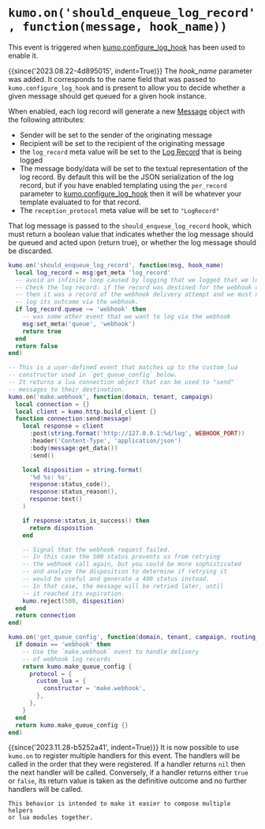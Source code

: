 # `kumo.on('should_enqueue_log_record', function(message, hook_name))`

This event is triggered when
[kumo.configure_log_hook](../kumo/configure_log_hook.md) has been used to
enable it.

{{since('2023.08.22-4d895015', indent=True)}}
    The *hook_name* parameter was added. It corresponds to the name field
    that was passed to `kumo.configure_log_hook` and is present to allow
    you to decide whether a given message should get queued for a given
    hook instance.

When enabled, each log record will generate a new
[Message](../message/index.md) object with the following attributes:

* Sender will be set to the sender of the originating message
* Recipient will be set to the recipient of the originating message
* the `log_record` meta value will be set to the
  [Log Record](../log_record.md) that is being logged
* The message body/data will be set to the textual representation of the log
  record. By default this will be the JSON serialization of the log record, but
  if you have enabled templating using the `per_record` parameter to
  [kumo.configure_log_hook](../kumo/configure_log_hook.md) then it will be
  whatever your template evaluated to for that record.
* The `reception_protocol` meta value will be set to `"LogRecord"`

That log message is passed to the `should_enqueue_log_record` hook, which must return
a boolean value that indicates whether the log message should be queued and acted upon
(return true), or whether the log message should be discarded.

```lua
kumo.on('should_enqueue_log_record', function(msg, hook_name)
  local log_record = msg:get_meta 'log_record'
  -- avoid an infinite loop caused by logging that we logged that we logged...
  -- Check the log record: if the record was destined for the webhook queue
  -- then it was a record of the webhook delivery attempt and we must not
  -- log its outcome via the webhook.
  if log_record.queue ~= 'webhook' then
    -- was some other event that we want to log via the webhook
    msg:set_meta('queue', 'webhook')
    return true
  end
  return false
end)

-- This is a user-defined event that matches up to the custom_lua
-- constructor used in `get_queue_config` below.
-- It returns a lua connection object that can be used to "send"
-- messages to their destination.
kumo.on('make.webhook', function(domain, tenant, campaign)
  local connection = {}
  local client = kumo.http.build_client {}
  function connection:send(message)
    local response = client
      :post(string.format('http://127.0.0.1:%d/log', WEBHOOK_PORT))
      :header('Content-Type', 'application/json')
      :body(message:get_data())
      :send()

    local disposition = string.format(
      '%d %s: %s',
      response:status_code(),
      response:status_reason(),
      response:text()
    )

    if response:status_is_success() then
      return disposition
    end

    -- Signal that the webhook request failed.
    -- In this case the 500 status prevents us from retrying
    -- the webhook call again, but you could be more sophisticated
    -- and analyze the disposition to determine if retrying it
    -- would be useful and generate a 400 status instead.
    -- In that case, the message will be retried later, until
    -- it reached its expiration.
    kumo.reject(500, disposition)
  end
  return connection
end)

kumo.on('get_queue_config', function(domain, tenant, campaign, routing_domain)
  if domain == 'webhook' then
    -- Use the `make.webhook` event to handle delivery
    -- of webhook log records
    return kumo.make_queue_config {
      protocol = {
        custom_lua = {
          constructor = 'make.webhook',
        },
      },
    }
  end
  return kumo.make_queue_config {}
end)
```

{{since('2023.11.28-b5252a41', indent=True)}}
    It is now possible to use `kumo.on` to register multiple handlers for
    this event.  The handlers will be called in the order that they were
    registered.  If a handler returns `nil` then the next handler will be
    called. Conversely, if a handler returns either `true` or `false`,
    its return value is taken as the definitive outcome and no further handlers
    will be called.

    This behavior is intended to make it easier to compose multiple helpers
    or lua modules together.
